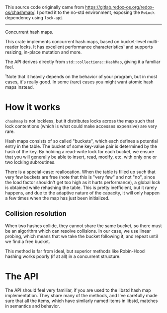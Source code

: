 This source code originally came from https://gitlab.redox-os.org/redox-os/chashmap/. I ported it to the no-std environment, exposing the `RwLock` dependency using `lock-api`.

---

Concurrent hash maps.

This crate implements concurrent hash maps, based on bucket-level multi-reader locks. It has
excellent performance characteristics¹ and supports resizing, in-place mutation and more.

The API derives directly from `std::collections::HashMap`, giving it a familiar feel.

¹Note that it heavily depends on the behavior of your program, but in most cases, it's really
 good. In some (rare) cases you might want atomic hash maps instead.

# How it works

`chashmap` is not lockless, but it distributes locks across the map such that lock contentions
(which is what could make accesses expensive) are very rare.

Hash maps consists of so called "buckets", which each defines a potential entry in the table.
The bucket of some key-value pair is determined by the hash of the key. By holding a read-write
lock for each bucket, we ensure that you will generally be able to insert, read, modify, etc.
with only one or two locking subroutines.

There is a special-case: reallocation. When the table is filled up such that very few buckets
are free (note that this is "very few" and not "no", since the load factor shouldn't get too
high as it hurts performance), a global lock is obtained while rehashing the table. This is
pretty inefficient, but it rarely happens, and due to the adaptive nature of the capacity, it
will only happen a few times when the map has just been initialized.

## Collision resolution

When two hashes collide, they cannot share the same bucket, so there must be an algorithm which
can resolve collisions. In our case, we use linear probing, which means that we take the bucket
following it, and repeat until we find a free bucket.

This method is far from ideal, but superior methods like Robin-Hood hashing works poorly (if at
all) in a concurrent structure.

# The API

The API should feel very familiar, if you are used to the libstd hash map implementation. They
share many of the methods, and I've carefully made sure that all the items, which have similarly
named items in libstd, matches in semantics and behavior.

